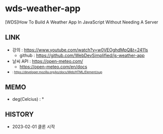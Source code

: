 # wds-weather-app
[WDS]How To Build A Weather App In JavaScript Without Needing A Server

## LINK
* 강의 : https://www.youtube.com/watch?v=w0VEOghdMpQ&t=2411s
    * github : https://github.com/WebDevSimplified/js-weather-app
* 날씨 API : https://open-meteo.com/
    * https://open-meteo.com/en/docs
* <sub> <sup> : https://developer.mozilla.org/ko/docs/Web/HTML/Element/sup

## MEMO
* deg(Celcius) : &deg;

## HISTORY
* 2023-02-01 클론 시작